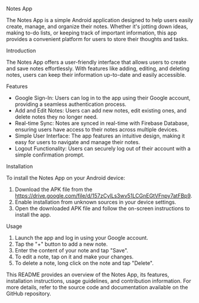  Notes App

The Notes App is a simple Android application designed to help users easily create, manage, and organize their notes. Whether it's jotting down ideas, making to-do lists, or keeping track of important information, this app provides a convenient platform for users to store their thoughts and tasks.

 Introduction

The Notes App offers a user-friendly interface that allows users to create and save notes effortlessly. With features like adding, editing, and deleting notes, users can keep their information up-to-date and easily accessible.

 Features

- Google Sign-In: Users can log in to the app using their Google account, providing a seamless authentication process.
- Add and Edit Notes: Users can add new notes, edit existing ones, and delete notes they no longer need.
- Real-time Sync: Notes are synced in real-time with Firebase Database, ensuring users have access to their notes across multiple devices.
- Simple User Interface: The app features an intuitive design, making it easy for users to navigate and manage their notes.
- Logout Functionality: Users can securely log out of their account with a simple confirmation prompt.

 Installation

To install the Notes App on your Android device:

1. Download the APK file from the https://drive.google.com/file/d/157zCylLs3wv51LCGnEGtVFnpy7atFBp9.
2. Enable installation from unknown sources in your device settings.
3. Open the downloaded APK file and follow the on-screen instructions to install the app.

 Usage

1. Launch the app and log in using your Google account.
2. Tap the "+" button to add a new note.
3. Enter the content of your note and tap "Save".
4. To edit a note, tap on it and make your changes.
5. To delete a note, long click on the note and tap "Delete".

This README provides an overview of the Notes App, its features, installation instructions, usage guidelines, and contribution information. For more details, refer to the source code and documentation available on the GitHub repository.
